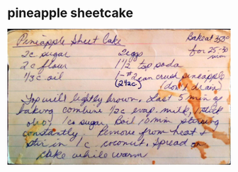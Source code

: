 pineapple sheetcake
======================================
![Original Recipe](./imgs/pineapple_sheetcake.jpg "Original Recipe ")
